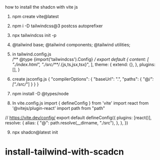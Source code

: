 how to install the shadcn with vite js

1. npm create vite@latest
2. npm i -D tailwindcss@3 postcss autoprefixer 
3. npx tailwindcss init -p
4. @tailwind base; @tailwind components; @tailwind utilities;
5. in tailwind.config.js    
/** @type {import('tailwindcss').Config} */
export default {
  content: [
    "./index.html",
    "./src/**/*.{js,ts,jsx,tsx}",
  ],
  theme: {
    extend: {},
  },
  plugins: [],
}
6. create jsconfig.js
{
    "compilerOptions": {
      "baseUrl": ".",
      "paths": {
        "@/*": ["./src/*"]
      }
    }
  }

7. npm install -D @types/node
8. In vite.config.js
import { defineConfig } from 'vite'
import react from '@vitejs/plugin-react'
import path from "path"

// https://vite.dev/config/
export default defineConfig({
  plugins: [react()],
  resolve: {
    alias: {
      "@": path.resolve(__dirname, "./src"),
    },
  },
})

9. npx shadcn@latest init
# install-tailwind-with-scadcn
